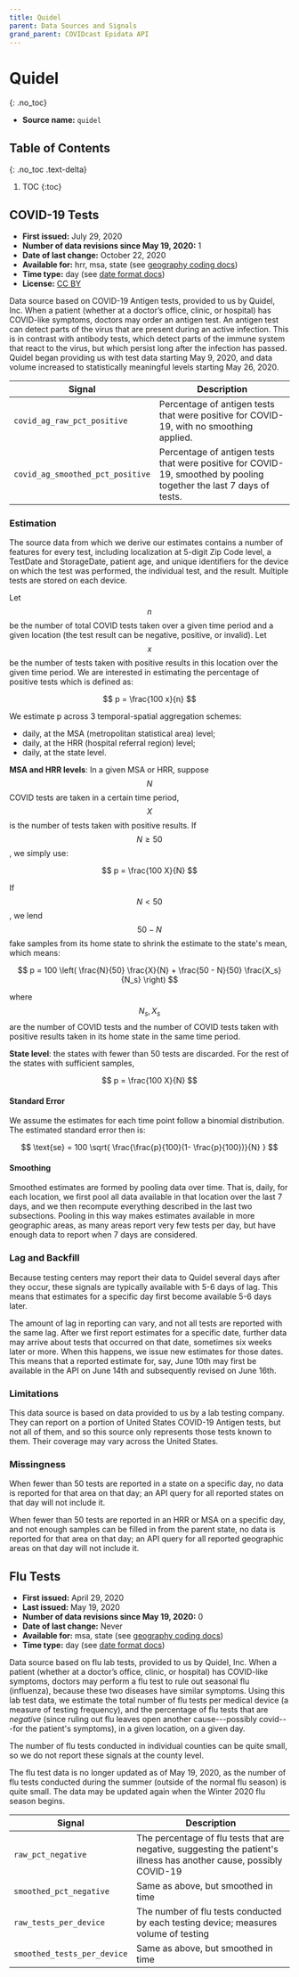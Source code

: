 ```yaml
---
title: Quidel
parent: Data Sources and Signals
grand_parent: COVIDcast Epidata API
---
```


# Quidel
{: .no_toc}

* **Source name:** `quidel`

## Table of Contents
{: .no_toc .text-delta}

1. TOC
{:toc}

## COVID-19 Tests

* **First issued:** July 29, 2020 
* **Number of data revisions since May 19, 2020:** 1
* **Date of last change:** October 22, 2020
* **Available for:** hrr, msa, state (see [geography coding docs](../covidcast_geography.md))
* **Time type:** day (see [date format docs](../covidcast_times.md))
* **License:** [CC BY](../covidcast_licensing.md#creative-commons-attribution)

Data source based on COVID-19 Antigen tests, provided to us by Quidel, Inc. When
a patient (whether at a doctor’s office, clinic, or hospital) has COVID-like
symptoms, doctors may order an antigen test. An antigen test can detect parts of
the virus that are present during an active infection. This is in contrast with
antibody tests, which detect parts of the immune system that react to the virus,
but which persist long after the infection has passed. Quidel began providing us
with test data starting May 9, 2020, and data volume increased to statistically
meaningful levels starting May 26, 2020.

| Signal | Description |
| --- | --- |
| `covid_ag_raw_pct_positive` | Percentage of antigen tests that were positive for COVID-19, with no smoothing applied. |
| `covid_ag_smoothed_pct_positive` | Percentage of antigen tests that were positive for COVID-19, smoothed by pooling together the last 7 days of tests. |

### Estimation

The source data from which we derive our estimates contains a number of features
for every test, including localization at 5-digit Zip Code level, a TestDate and
StorageDate, patient age, and unique identifiers for the device on which the
test was performed, the individual test, and the result. Multiple tests are
stored on each device.

Let $$n$$ be the number of total COVID tests taken over a given time period and a
given location (the test result can be negative, positive, or invalid). Let $$x$$ be the
number of tests taken with positive results in this location over the given time
period. We are interested in estimating the percentage of positive tests which
is defined as:

$$
p = \frac{100 x}{n}
$$

We estimate p across 3 temporal-spatial aggregation schemes:
- daily, at the MSA (metropolitan statistical area) level;
- daily, at the HRR (hospital referral region) level;
- daily, at the state level.

**MSA and HRR levels**: In a given MSA or HRR, suppose $$N$$ COVID tests are taken
in a certain time period, $$X$$ is the number of tests taken with positive
results. If $$N \geq 50$$, we simply use:

$$
p = \frac{100 X}{N}
$$

If $$N < 50$$, we lend $$50 - N$$ fake samples from its home state to shrink the
estimate to the state's mean, which means:

$$
p = 100 \left( \frac{N}{50} \frac{X}{N} + \frac{50 - N}{50}  \frac{X_s}{N_s} \right) 
$$

where $$N_s, X_s$$ are the number of COVID tests and the number of COVID tests
taken with positive results taken in its home state in the same time period.

**State level**: the states with fewer than 50 tests are discarded. For the
rest of the states with sufficient samples,

$$
p = \frac{100 X}{N}
$$

#### Standard Error

We assume the estimates for each time point follow a binomial distribution. The
estimated standard error then is:

$$
\text{se} = 100 \sqrt{ \frac{\frac{p}{100}(1- \frac{p}{100})}{N} } 
$$

#### Smoothing

Smoothed estimates are formed by pooling data over time. That is, daily, for
each location, we first pool all data available in that location over the last 7
days, and we then recompute everything described in the last two
subsections. Pooling in this way makes estimates available in more geographic
areas, as many areas report very few tests per day, but have enough data to
report when 7 days are considered.

### Lag and Backfill

Because testing centers may report their data to Quidel several days after they
occur, these signals are typically available with 5-6 days of lag. This
means that estimates for a specific day first become available 5-6 days
later.

The amount of lag in reporting can vary, and not all tests are reported with the
same lag. After we first report estimates for a specific date, further data may
arrive about tests that occurred on that date, sometimes six weeks later or
more. When this happens, we issue new estimates for those dates. This means that
a reported estimate for, say, June 10th may first be available in the API on
June 14th and subsequently revised on June 16th.

### Limitations

This data source is based on data provided to us by a lab testing company. They can report on a portion of United States COVID-19 Antigen tests, but not all of them, and so this source only represents those tests known to them. Their coverage may vary across the United States.

### Missingness

When fewer than 50 tests are reported in a state on a specific day, no data is
reported for that area on that day; an API query for all reported states on that
day will not include it.

When fewer than 50 tests are reported in an HRR or MSA on a specific day, and
not enough samples can be filled in from the parent state, no data is reported
for that area on that day; an API query for all reported geographic areas on
that day will not include it.

## Flu Tests

* **First issued:** April 29, 2020
* **Last issued:** May 19, 2020
* **Number of data revisions since May 19, 2020:** 0
* **Date of last change:** Never
* **Available for:** msa, state (see [geography coding docs](../covidcast_geography.md))
* **Time type:** day (see [date format docs](../covidcast_times.md))

Data source based on flu lab tests, provided to us by Quidel, Inc. When a
patient (whether at a doctor’s office, clinic, or hospital) has COVID-like
symptoms, doctors may perform a flu test to rule out seasonal flu (influenza),
because these two diseases have similar symptoms. Using this lab test data, we
estimate the total number of flu tests per medical device (a measure of testing
frequency), and the percentage of flu tests that are *negative* (since ruling
out flu leaves open another cause---possibly covid---for the patient's
symptoms), in a given location, on a given day.

The number of flu tests conducted in individual counties can be quite small, so
we do not report these signals at the county level.

The flu test data is no longer updated as of May 19, 2020, as the number of flu
tests conducted during the summer (outside of the normal flu season) is quite
small. The data may be updated again when the Winter 2020 flu season begins.

| Signal | Description |
| --- | --- |
| `raw_pct_negative` | The percentage of flu tests that are negative, suggesting the patient's illness has another cause, possibly COVID-19 |
| `smoothed_pct_negative` | Same as above, but smoothed in time |
| `raw_tests_per_device` | The number of flu tests conducted by each testing device; measures volume of testing |
| `smoothed_tests_per_device` | Same as above, but smoothed in time |
